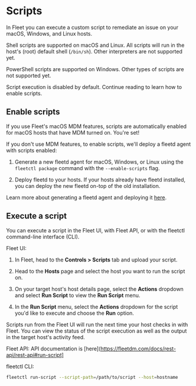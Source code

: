 # Scripts

In Fleet you can execute a custom script to remediate an issue on your macOS, Windows, and Linux hosts.

Shell scripts are supported on macOS and Linux. All scripts will run in the host's (root) default shell (`/bin/sh`). Other interpreters are not supported yet.

PowerShell scripts are supported on Windows. Other types of scripts are not supported yet.

Script execution is disabled by default. Continue reading to learn how to enable scripts.

## Enable scripts

If you use Fleet's macOS MDM features, scripts are automatically enabled for macOS hosts that have MDM turned on. You're set!

If you don't use MDM features, to enable scripts, we'll deploy a fleetd agent with scripts enabled:

1. Generate a new fleetd agent for macOS, Windows, or Linux using the `fleetctl package` command with the `--enable-scripts` flag. 

2. Deploy fleetd to your hosts. If your hosts already have fleetd installed, you can deploy the new fleetd on-top of the old installation.

Learn more about generating a fleetd agent and deploying it [here](./enroll-hosts.md).

## Execute a script

You can execute a script in the Fleet UI, with Fleet API, or with the fleetctl command-line interface (CLI).

Fleet UI:

1. In Fleet, head to the **Controls > Scripts** tab and upload your script.

2. Head to the **Hosts** page and select the host you want to run the script on.

3. On your target host's host details page, select the **Actions** dropdown and select **Run Script** to view the **Run Script** menu.
   
4. In the **Run Script** menu, select the **Actions** dropdown for the script you'd like to execute and choose the **Run** option.

Scripts run from the Fleet UI will run the next time your host checks in with Fleet. You can view the status of the script execution as well as the output in the target host's activity feed.

Fleet API: API documentation is [here](https://fleetdm.com/docs/rest-api/rest-api#run-script]

fleetctl CLI:

```sh
fleetctl run-script --script-path=/path/to/script --host=hostname
```

<meta name="pageOrderInSection" value="1508">
<meta name="title" value="Scripts">
<meta name="description" value="Learn how to execute a custom script on macOS, Windows, and Linux hosts in Fleet.">
<meta name="navSection" value="Device management">
